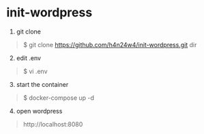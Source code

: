 # init-wordpress

1. git clone
> $ git clone https://github.com/h4n24w4/init-wordpress.git dir

2. edit .env
> $ vi .env

3. start the container
> $ docker-compose up -d

4. open wordpress
> http://localhost:8080

